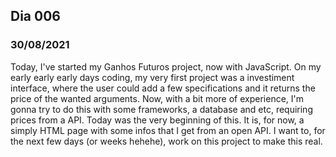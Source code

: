 ## Dia 006

### 30/08/2021

Today, I've started my Ganhos Futuros project, now with JavaScript. On my early early early days coding, my very first project was a investiment interface, where the user could add a few specifications and it returns the price of the wanted arguments. Now, with a bit more of experience, I'm gonna try to do this with some frameworks, a database and etc, requiring prices from a API. Today was the very beginning of this. It is, for now, a simply HTML page with some infos that I get from an open API. I want to, for the next few days (or weeks hehehe), work on this project to make this real.